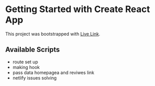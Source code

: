 # Getting Started with Create React App

This project was bootstrapped with [Live Link](https://magnificent-pegasus-7ecb7e.netlify.app/).

## Available Scripts

- route set up
- making hook
- pass data homepagea and reviwes link
- netlify issues solving
